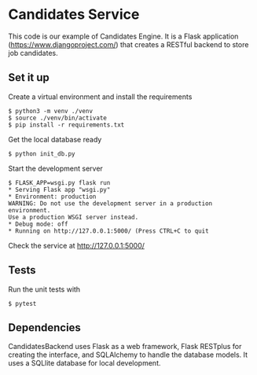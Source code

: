 Candidates Service
=======

This code is our example of Candidates Engine. It is a Flask application (https://www.djangoproject.com/) that creates a RESTful backend to store job candidates.

Set it up
------

Create a virtual environment and install the requirements

    $ python3 -m venv ./venv
    $ source ./venv/bin/activate
    $ pip install -r requirements.txt


Get the local database ready

    $ python init_db.py

Start the development server

    $ FLASK_APP=wsgi.py flask run
    * Serving Flask app "wsgi.py"
    * Environment: production
    WARNING: Do not use the development server in a production environment.
    Use a production WSGI server instead.
    * Debug mode: off
    * Running on http://127.0.0.1:5000/ (Press CTRL+C to quit

Check the service at http://127.0.0.1:5000/


Tests
------

Run the unit tests with

    $ pytest


Dependencies
------

CandidatesBackend uses Flask as a web framework, Flask RESTplus for creating the interface, and SQLAlchemy to handle the database models. It uses a SQLlite database for local development.
